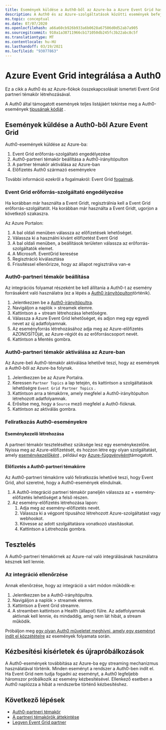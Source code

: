 ```yaml
---
title: Események küldése a Auth0-ből az Azure-ba a Azure Event Grid használatával
description: A Auth0 és az Azure-szolgáltatások közötti események befejezése Azure Event Grid használatával.
ms.topic: conceptual
ms.date: 07/07/2020
ms.openlocfilehash: a66a60cb926b933a6b0628a67506d0d52ab7a905
ms.sourcegitcommit: 910a1a38711966cb171050db245fc3b22abc8c5f
ms.translationtype: MT
ms.contentlocale: hu-HU
ms.lasthandoff: 03/19/2021
ms.locfileid: "93077863"
---
```

# <a name="integrate-azure-event-grid-with-auth0"></a>Azure Event Grid integrálása a Auth0

Ez a cikk a Auth0 és az Azure-fiókok összekapcsolását ismerteti Event Grid partneri témakör létrehozásával.

A Auth0 által támogatott események teljes listájáért tekintse meg a Auth0-események [típusának kódját](https://auth0.com/docs/logs/references/log-event-type-codes) .

## <a name="send-events-from-auth0-to-azure-event-grid"></a>Események küldése a Auth0-ből Azure Event Grid
Auth0-események küldése az Azure-ba:

1. Event Grid erőforrás-szolgáltató engedélyezése
1. Auth0-partneri témakör beállítása a Auth0-irányítópulton
1. A partner témakör aktiválása az Azure-ban
1. Előfizetés Auth0 származó eseményekre

További információ ezekről a fogalmakról: Event Grid [fogalmak](concepts.md).

### <a name="enable-event-grid-resource-provider"></a>Event Grid erőforrás-szolgáltató engedélyezése
Ha korábban már használta a Event Gridt, regisztrálnia kell a Event Grid erőforrás-szolgáltatót. Ha korábban már használta a Event Gridt, ugorjon a következő szakaszra.

Az Azure Portalon:
1. A bal oldali menüben válassza az előfizetések lehetőséget.
1. Válassza ki a használni kívánt előfizetést Event Grid
1. A bal oldali menüben, a beállítások területen válassza az erőforrás-szolgáltatók elemet.
1. A Microsoft. EventGrid keresése
1. Regisztráció kiválasztása
1. Frissítéssel ellenőrizze, hogy az állapot regisztrálva van-e

### <a name="set-up-an-auth0-partner-topic"></a>Auth0-partneri témakör beállítása
Az integrációs folyamat részeként be kell állítania a Auth0-t az esemény forrásaként való használatra (ez a lépés a [Auth0 irányítópulton](https://manage.auth0.com/)történik).

1. Jelentkezzen be a [Auth0-irányítópultra](https://manage.auth0.com/).
1. Navigáljon a naplók > streamek elemre.
1. Kattintson a + stream létrehozása lehetőségre.
1. Válassza a Azure Event Grid lehetőséget, és adjon meg egy egyedi nevet az új adatfolyamnak.
1. Az eseményforrás létrehozásához adja meg az Azure-előfizetés AZONOSÍTÓját, az Azure-régiót és az erőforráscsoport nevét. 
1. Kattintson a Mentés gombra.

### <a name="activate-your-auth0-partner-topic-in-azure"></a>Auth0-partneri témakör aktiválása az Azure-ban
Az Azure-beli Auth0-témakör aktiválása lehetővé teszi, hogy az események a Auth0-ből az Azure-ba folynak.

1. Jelentkezzen be az Azure Portalra.
1. Keressen `Partner Topics` a lap tetején, és kattintson a szolgáltatások lehetőségre `Event Grid Partner Topics` .
1. Kattintson arra a témakörre, amely megfelel a Auth0-irányítópulton létrehozott adatfolyamnak.
1. Erősítse meg, hogy a `Source` mező megfelel a Auth0-fióknak.
1. Kattintson az aktiválás gombra.

### <a name="subscribe-to-auth0-events"></a>Feliratkozás Auth0-eseményekre

#### <a name="create-an-event-handler"></a>Eseménykezelő létrehozása
A partneri témakör teszteléséhez szüksége lesz egy eseménykezelőre. Nyissa meg az Azure-előfizetését, és hozzon létre egy olyan szolgáltatást, amely [eseménykezelőként](event-handlers.md) , például egy [Azure-függvényként](custom-event-to-function.md)támogatott.

#### <a name="subscribe-to-your-auth0-partner-topic"></a>Előfizetés a Auth0-partneri témakörre
Az Auth0-partneri témakörre való feliratkozás lehetővé teszi, hogy Event Grid, ahol szeretné, hogy a Auth0-események elindulnak.

1. A Auth0-integráció partneri témakör paneljén válassza az + esemény-előfizetés lehetőséget a felső részen.
1. Az esemény-előfizetés létrehozása lapon:
    1. Adja meg az esemény-előfizetés nevét.
    1. Válassza ki a végpont típusához létrehozott Azure-szolgáltatást vagy webhookot.
    1. Kövesse az adott szolgáltatásra vonatkozó utasításokat.
    1. Kattintson a Létrehozás gombra.

## <a name="testing"></a>Tesztelés
A Auth0-partneri témakörnek az Azure-nal való integrálásának használatra késznek kell lennie.

### <a name="verify-the-integration"></a>Az integráció ellenőrzése
Annak ellenőrzése, hogy az integráció a várt módon működik-e:

1. Jelentkezzen be a Auth0-irányítópultra.
1. Navigáljon a naplók > streamek elemre.
1. Kattintson a Event Grid streamre.
1. A streamben kattintson a Health (állapot) fülre. Az adatfolyamnak aktívnak kell lennie, és mindaddig, amíg nem lát hibát, a stream működik.

Próbáljon meg [egy olyan Auth0 műveletet meghívni, amely egy eseményt indít el közzétételre](https://auth0.com/docs/logs/references/log-event-type-codes) az események folyamata során.

## <a name="delivery-attempts-and-retries"></a>Kézbesítési kísérletek és újrapróbálkozások
A Auth0-események továbbítása az Azure-ba egy streaming mechanizmus használatával történik. Minden eseményt a rendszer a Auth0-ben indít el. Ha Event Grid nem tudja fogadni az eseményt, a Auth0 legfeljebb háromszor próbálkozik az esemény kézbesítésével. Ellenkező esetben a Auth0 naplózza a hibát a rendszerbe történő kézbesítéshez.

## <a name="next-steps"></a>Következő lépések

- [Auth0-partneri témakör](auth0-overview.md)
- [A partneri témakörök áttekintése](partner-events-overview.md)
- [Legyen Event Grid partner](partner-onboarding-overview.md)